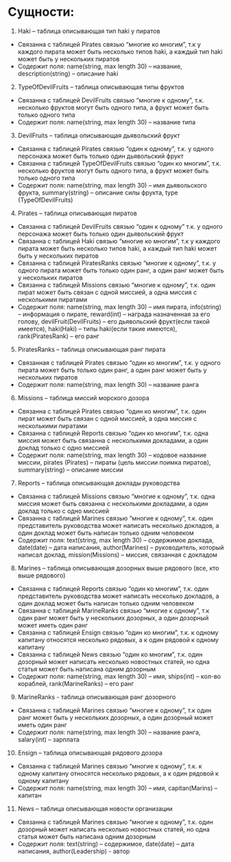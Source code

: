 # Сущности:
1.	Haki – таблица описывающая тип haki у пиратов
- Связанна с таблицей Pirates связью “многие ко многим”, т.к у каждого пирата может быть несколько типов haki, а каждый тип haki может быть у нескольких пиратов
- Содержит поля: name(string, max length 30) – название, description(string) – описание haki
2.	TypeOfDevilFruits – таблица описывающая типы фруктов
- Связанна с таблицей DevilFruits связью “многие к одному”, т.к. несколько фруктов могут быть одного типа, а фрукт может быть только одного типа
- Содержит поля: name(string, max length 30) – название типа
3.	DevilFruits – таблица описывающая дьявольский фрукт
- Связанна с таблицей Pirates связью “один к одному”, т.к. у одного персонажа может быть только один дьявольский фрукт
- Связанна с таблицей TypeOfDevilFruits связью “один ко многим”, т.к. несколько фруктов могут быть одного типа, а фрукт может быть только одного типа
- Содержит поля: name(string, max length 30) – имя дьявольского фрукта, summary(string) – описание силы фрукта, type (TypeOfDevilFruits)
4.	Pirates – таблица описывающая пиратов
- Связанна с таблицей DevilFruits связью “один к одному” т.к. у одного персонажа может быть только один дьявольский фрукт
- Связанна с таблицей Haki связью “многие ко многим”, т.к у каждого пирата может быть несколько типов haki, а каждый тип haki может быть у нескольких пиратов
- Связанна с таблицей PiratesRanks связью “многие к одному”, т.к. у одного пирата может быть только один ранг, а один ранг может быть у нескольких пиратов
- Связанна с таблицей Missions связью “многие к одному”, т.к. один пират может быть связан с одной миссией, а одна миссия с несколькими пиратами
- Содержит поля: name(string, max length 30) – имя пирата, info(string) – информация о пирате, reward(int) – награда назначенная за его голову, devilFruit(DevilFruits) – его дьявольский фрукт(если такой имеется), haki(Haki) – типы haki(если такие имеются), rank(PiratesRank) – его ранг
5.	PiratesRanks – таблица описывающая ранг пирата
- Связанная с таблицей Pirates связью “один ко многим”, т.к. у одного пирата может быть только один ранг, а один ранг может быть у нескольких пиратов
- Содержит поля: name(string, max length 30) – название ранга
6.	Missions – таблица миссий морского дозора
- Связанна с таблицей Pirates связью “один ко многим”, т.к. один пират может быть связан с одной миссией, а одна миссия с несколькими пиратами
- Связанна с таблицей Reports связью “один ко многим”, т.к. одна миссия может быть связанна с несколькими докладами, а один доклад только с одно миссией
- Содержит поля: name(string, max length 30) – кодовое название миссии, pirates (Pirates) – пираты (цель миссии поимка пиратов), summary(string) – описание миссии
7.	Reports – таблица описывающая доклады руководства
- Связанна с таблицей Missions связью “многие к одному”, т.к. одна миссия может быть связанна с несколькими докладами, а один доклад только с одно миссией
- Связанна с таблицей Marines связью “многие к одному”, т.к. один представитель руководства может написать несколько докладов, а один доклад может быть написан только одним человеком 
- Содержит поля: text(string, max length 30) – содержимое доклада, date(date) – дата написания, author(Marines) – руководитель, который написал доклад, mission(Missions) – миссия, связанная с докладом
8.	Marines – таблица описывающая дозорных выше рядового (все, кто выше рядового)
- Связанна с таблицей Reports связью “один ко многим”, т.к. один представитель руководства может написать несколько докладов, а один доклад может быть написан только одним человеком 
- Связанна с таблицей MarineRanks связью “многие к одному”, т.к один ранг может быть у нескольких дозорных, а один дозорный может иметь один ранг
- Связанна с таблицей Ensign связью “один ко многим”, т.к. к одному капитану относятся несколько рядовых, а к один рядовой к одному капитану
- Связанна с таблицей News связью “один ко многим”, т.к. один дозорный может написать несколько новостных статей, но одна статья может быть написана одним дозорным
- Содержит поля: name(string, max length 30) – имя, ships(int) – кол-во кораблей, rank(MarineRanks) – его ранг
9.	MarineRanks - таблица описывающая ранг дозорного
- Связанна с таблицей Marines связью “многие к одному”, т.к один ранг может быть у нескольких дозорных, а один дозорный может иметь один ранг
- Содержит поля: name(string, max length 30) – название ранга, salary(int) – зарплата
10.	 Ensign – таблица описывающая рядового дозора
- Связанна с таблицей Marines связью “многие к одному”, т.к. к одному капитану относятся несколько рядовых, а к один рядовой к одному капитану
- Содержит поля: name(string, max length 30) – имя, capitan(Marins) – капитан
11.	 News – таблица описывающая новости организации
- Связанна с таблицей Marines связью “многие к одному”, т.к. один дозорный может написать несколько новостных статей, но одна статья может быть написана одним дозорным
- Содержит поля: text(string) – содержимое, date(date) – дата написания, author(Leadership) - автор